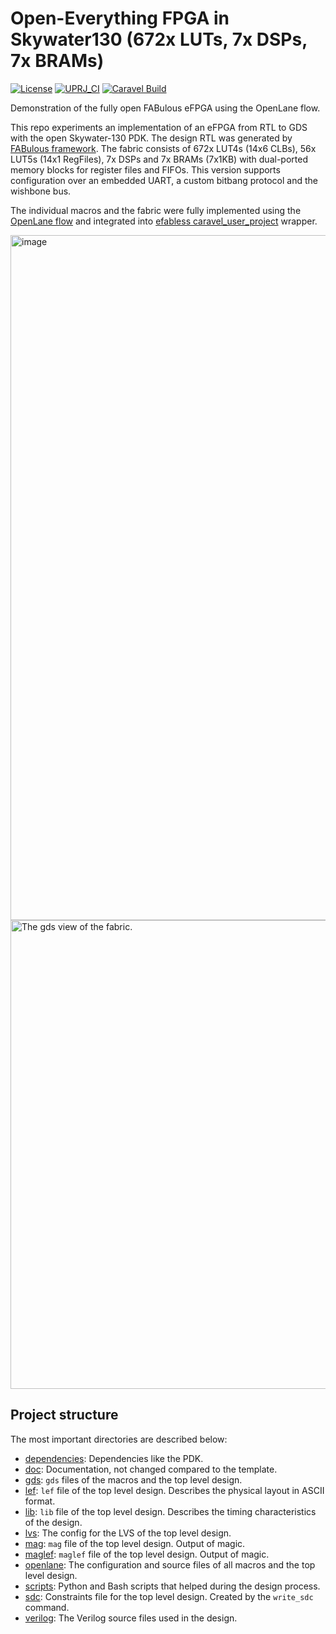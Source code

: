 # Open-Everything FPGA in Skywater130 (672x LUTs, 7x DSPs, 7x BRAMs)

[![License](https://img.shields.io/badge/License-Apache%202.0-blue.svg)](https://opensource.org/licenses/Apache-2.0) [![UPRJ_CI](https://github.com/efabless/caravel_project_example/actions/workflows/user_project_ci.yml/badge.svg)](https://github.com/efabless/caravel_project_example/actions/workflows/user_project_ci.yml) [![Caravel Build](https://github.com/efabless/caravel_project_example/actions/workflows/caravel_build.yml/badge.svg)](https://github.com/efabless/caravel_project_example/actions/workflows/caravel_build.yml)

Demonstration of the fully open FABulous eFPGA using the OpenLane flow.

This repo experiments an implementation of an eFPGA from RTL to GDS with the open Skywater-130 PDK. The design RTL was generated by [FABulous framework](https://github.com/FPGA-Research-Manchester/FABulous). The fabric consists of 672x LUT4s (14x6 CLBs), 56x LUT5s (14x1 RegFiles), 7x DSPs and 7x BRAMs (7x1KB) with dual-ported memory blocks for register files and FIFOs. This version supports configuration over an embedded UART, a custom bitbang protocol and the wishbone bus.

The individual macros and the fabric were fully implemented using the [OpenLane flow](https://github.com/The-OpenROAD-Project/OpenLane.git) and integrated into [efabless caravel_user_project](https://github.com/efabless/caravel_user_project.git) wrapper.

<img width="911" height="1096" alt="image" src="https://github.com/user-attachments/assets/aeeb3bd2-19d3-4216-a15f-2c469ccfac4a" />

<img src="/docs/img/Fabric.png" alt="The gds view of the fabric." width="650" height="750"/>

## Project structure

The most important directories are described below:

* [dependencies](dependencies): Dependencies like the PDK.
* [doc](docs): Documentation, not changed compared to the template.
* [gds](gds): `gds` files of the macros and the top level design. 
* [lef](lef): `lef` file of the top level design.  Describes the physical layout
  in ASCII format.
* [lib](lib): `lib` file of the top level design. Describes the timing
characteristics of the design.
* [lvs](lvs): The config for the LVS of the top level design.
* [mag](mag): `mag` file of the top level design. Output of magic.
* [maglef](maglef): `maglef` file of the top level design. Output of magic.
* [openlane](openlane): The configuration and source files of all macros and the
  top level design.
* [scripts](scripts): Python and Bash scripts that helped during the design
process.
* [sdc](sdc): Constraints file for the top level design. Created by the
`write_sdc` command.
* [verilog](verilog): The Verilog source files used in the design.


